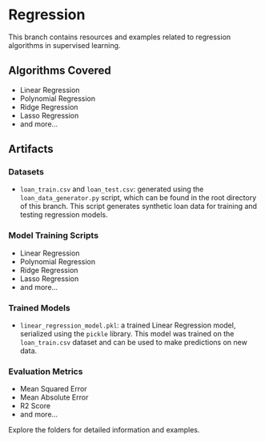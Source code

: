 # Regression

This branch contains resources and examples related to regression algorithms in supervised learning.

## Algorithms Covered

- Linear Regression
- Polynomial Regression
- Ridge Regression
- Lasso Regression
- and more...

## Artifacts

### Datasets

* `loan_train.csv` and `loan_test.csv`: generated using the `loan_data_generator.py` script, which can be found in the root directory of this branch. This script generates synthetic loan data for training and testing regression models.

### Model Training Scripts

* Linear Regression
* Polynomial Regression
* Ridge Regression
* Lasso Regression
* and more...

### Trained Models

* `linear_regression_model.pkl`: a trained Linear Regression model, serialized using the `pickle` library. This model was trained on the `loan_train.csv` dataset and can be used to make predictions on new data.

### Evaluation Metrics

* Mean Squared Error
* Mean Absolute Error
* R2 Score
* and more...

Explore the folders for detailed information and examples.
